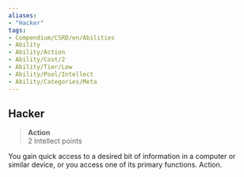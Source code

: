 ```yaml
---
aliases:
- "Hacker"
tags:
- Compendium/CSRD/en/Abilities
- Ability
- Ability/Action
- Ability/Cost/2
- Ability/Tier/Low
- Ability/Pool/Intellect
- Ability/Categories/Meta
---
```


  
## Hacker  
>**Action**  
>2 Intellect points
  
You gain quick access to a desired bit of information in a computer or similar device, or you access one of its primary functions. Action.
